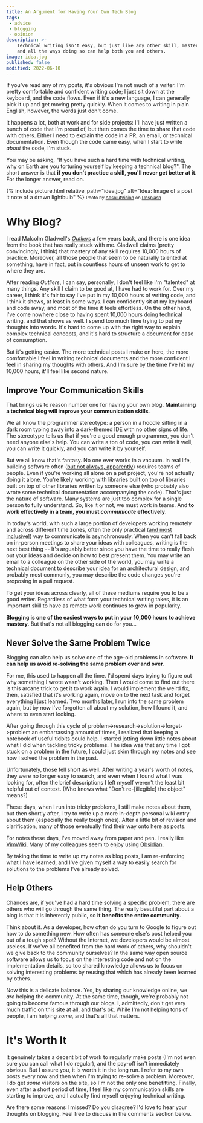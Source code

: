 ```yaml
---
title: An Argument for Having Your Own Tech Blog
tags:
 - advice
 - blogging
 - opinion
description: >-
    Technical writing isn't easy, but just like any other skill, mastery comes with experience. Here's why you should keep a technical blog,
    and all the ways doing so can help both you and others.
image: idea.jpg
published: false
modified: 2022-06-10
---
```


If you've read any of my posts, it's obvious I'm not much of a writer. I'm pretty comfortable and confident writing code; I just sit
down at the keyboard, and the code flows. Even if it's a new language, I can generally pick it up and get moving pretty quickly. When it comes
to writing in plain English, however, the words just don't come.

It happens a lot, both at work and for side projects: I'll have just written a bunch of code that I'm proud of, but then comes the time to share that
code with others. Either I need to explain the code in a PR, an email, or technical documentation. Even though the code came easy,
when I start to write *about* the code, I'm stuck.

You may be asking, "If you have such a hard time with technical writing, why on Earth are you torturing yourself by keeping a technical blog?".
The short answer is that **if you don't practice a skill, you'll never get better at it**. For the longer answer, read on.

{% include picture.html relative_path="idea.jpg" alt="Idea: Image of a post it note of a drawn lightbulb" %}
<small>
    Photo by [AbsolutVision](https://unsplash.com/@freegraphictoday?utm_source=unsplash&utm_medium=referral&utm_content=creditCopyText) on [Unsplash](https://unsplash.com/?utm_source=unsplash&utm_medium=referral&utm_content=creditCopyText)
</small>

# Why Blog?

I read Malcolm Gladwell's [_Outliers_](https://en.wikipedia.org/wiki/Outliers_(book)) a few years back, and there is one idea from the book that has
really stuck with me. Gladwell claims (pretty convincingly, I think) that mastery of any skill requires 10,000 hours of practice. Moreover, all those 
people that seem to be naturally talented at something, have in fact, put in countless hours of unseen work to get to where they are.

After reading _Outliers_, I can say, personally, I don't feel like I'm "talented" at many things. Any skill I claim to be good at, I have had to work for.
Over my career, I think it's fair to say I've put in my 10,000 hours of writing code, and I think it shows, at least in some ways.
I can confidently sit at my keyboard and code away, and most of the time it feels effortless. On the other hand, I've
come nowhere close to having spent 10,000 hours doing technical writing, and that shows as well. I spend too much time trying to put my thoughts into words.
It's hard to come up with the right way to explain complex technical concepts, and it's hard to structure a document for ease of consumption. 

But it's getting easier. The more technical posts I make on here, the more comfortable I feel in writing technical
documents and the more confident I feel in sharing my thoughts with others. And I'm sure by the time I've hit my 10,000 hours, it'll feel like
second nature.


## Improve Your Communication Skills

That brings us to reason number one for having your own blog. **Maintaining a technical blog will improve your communication skills**.

We all know the programmer stereotype:
a person in a hoodie sitting in a dark room typing away into a dark-themed IDE with no other signs of life. The stereotype tells us that if
you're a good enough programmer,
you don't need anyone else's help. You can write a ton of code, you can write it well, you can write it quickly, and you can write it by yourself.

But we all know that's fantasy. No one ever works in a vacuum. In real life, building software often
([but not always, apparently](https://stackoverflow.blog/2021/12/31/700000-lines-of-code-20-years-and-one-developer-how-dwarf-fortress-is-built/))
requires teams of people. Even if you're working all alone on a pet project, you're not actually doing it alone. You're likely working
with libraries built on top of libraries built on top of other libraries written by someone else (who probably also wrote some technical documentation accompanying the code).
That's just the nature of software.
Many systems are just too complex for a single person to fully understand. So, like it or not, we must work in teams. And **to work
effectively in a team, you must _communicate_ effectively**.

In today's world, with such a large portion of developers working remotely and across different time zones, often the only practical
([and most inclusive!](https://about.gitlab.com/company/culture/all-remote/asynchronous/#asynchronous-work-is-more-inclusive))
way to communicate is asynchronously. When you can't fall back on in-person meetings to share your ideas with colleagues, writing is the next
best thing -- It's arguably better since you have the time to really flesh out your ideas and decide on how to best present them.
You may write an email to a colleague on the other side of the world, you may write
a technical document to describe your idea for an architectural design, and probably most commonly, you may describe the code changes you're
proposing in a pull request.

To get your ideas across clearly, all of these mediums require you to be a good writer. Regardless of what form your technical writing
takes, it is an important skill to have as remote work continues to grow in popularity.

**Blogging is one of the easiest ways to put in your 10,000 hours to achieve mastery**.
But that's not all blogging can do for you...


## Never Solve the Same Problem Twice

Blogging can also help us solve one of the age-old problems in software. **It can help us avoid re-solving the same problem over and over**.

For me, this used to happen all the time. I'd spend days trying to figure out why
something I wrote wasn't working. Then I would come to find out there is this arcane trick to get it to work again. I would implement the weird fix, then,
satisfied that it's working again, move on to the next task and forget everything I just learned.
Two months later, I run into the same problem again, but by now I've forgotten all about my solution, how I found it, and where to even start
looking.

After going through this cycle of problem->research->solution->forget->problem an embarrassing amount of times,
I realized that keeping a notebook of useful tidbits could help. I started jotting down little notes about what I did when tackling tricky problems.
The idea was that any time I got stuck on a problem in the future, I could just skim through my notes and see how I solved the problem in the past.

Unfortunately, those fell short as well.
After writing a year's worth of notes, they were no longer easy to search, and even when I found what I was
looking for, often the brief descriptions I left myself weren't the least bit helpful out of context. (Who knows what "Don't re-[illegible] the object" means?)

These days, when I run into tricky problems, I still make notes about them, but then shortly after, I try to write up a more in-depth personal wiki entry
about them (especially the really tough ones). After a little bit of revision and clarification, many of those eventually find their way onto here as posts.

<aside>
    For notes these days, I've moved away from paper and pen. I really like
    <a href="https://github.com/vimwiki/vimwiki">VimWiki</a>. Many of my colleagues seem to enjoy using <a href="https://obsidian.md/">Obsidian</a>.
</aside>

By taking the time to write up my notes as blog posts, I am re-enforcing what I have learned,
and I've given myself a way to easily search for solutions to the problems I've already solved.


## Help Others

Chances are, if you've had a hard time solving a specific problem, there are others who will go through the same thing. The really beautiful part about
a blog is that it is inherently public, so **it benefits the entire community**.

Think about it. As a developer, how often do you turn to Google
to figure out how to do something new. How often has someone else's post helped you out of a tough spot? Without the Internet, we developers
would be almost useless. If we've all benefited from the hard work of others, why shouldn't we give back to the community ourselves? In the same
way open source software allows us to focus on the interesting code and not on the implementation details, so too shared knowledge allows us
to focus on solving interesting problems by reusing that which has already been learned by others.

Now this is a delicate balance. Yes, by sharing our knowledge online, we _are_ helping the community. At the same time, though, we're probably
not going to become famous through our blogs. I, admittedly, don't get very much traffic on this site at all, and that's ok. While I'm not helping
tons of people, I am helping _some_, and that's all that matters.


# It's Worth It

It genuinely takes a decent bit of work to regularly make posts (I'm not even sure
you can call what I do regular), and the pay-off isn't immediately obvious. But I assure you, it is worth it in the long run. I refer to my own
posts every now and then when I'm trying to re-solve a problem. Moreover, I do get _some_ visitors on the site, so I'm not the only one benefitting.
Finally, even after a short period of time, I feel like my communication skills are starting to improve, and I actually find myself enjoying technical writing.

Are there some reasons I missed? Do you disagree? I'd love to hear your thoughts on blogging. Feel free to discuss in the comments section below.
